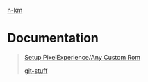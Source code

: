 [n-km](https://github.com/n-km)
# Documentation

>[Setup PixelExperience/Any Custom Rom](setup_custom-rom/SETUP.md)
>
>[git-stuff](git.md)